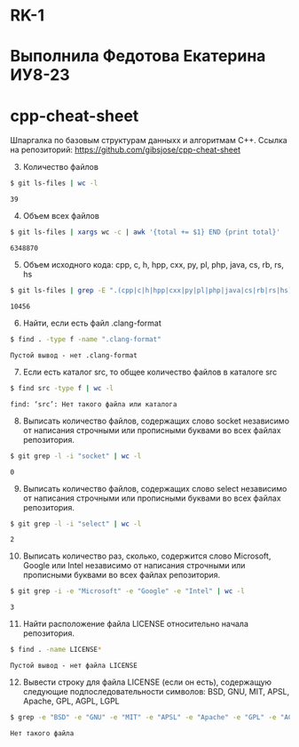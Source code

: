 # RK-1
# Выполнила Федотова Екатерина ИУ8-23
# cpp-cheat-sheet
Шпаргалка по базовым структурам данныхх и алгоритмам С++.
Ссылка на репозиторий: https://github.com/gibsjose/cpp-cheat-sheet


3. Количество файлов
```bash
$ git ls-files | wc -l
```
```
39
```
4. Объем всех файлов
```bash
$ git ls-files | xargs wc -c | awk '{total += $1} END {print total}'
```
```
6348870
```
5. Объем исходного кода: cpp, c, h, hpp, cxx, py, pl, php, java, cs, rb, rs, hs
```bash
$ git ls-files | grep -E ".(cpp|c|h|hpp|cxx|py|pl|php|java|cs|rb|rs|hs)$" | xargs wc -c | awk '{total += $1} END {print total}'
```
```
10456
```
6. Найти, если есть файл .clang-format
```bash
$ find . -type f -name ".clang-format"
```
```
Пустой вывод - нет .clang-format
```

7. Если есть каталог src, то общее количество файлов в каталоге src
```bash
$ find src -type f | wc -l
```
```
find: ‘src’: Нет такого файла или каталога
```
8. Выписать количество файлов, содержащих слово socket независимо от написания строчными или прописными буквами во всех файлах репозитория.
```bash
$ git grep -l -i "socket" | wc -l
```
```
0
```
9. Выписать количество файлов, содержащих слово select независимо от написания строчными или прописными буквами во всех файлах репозитория.
```bash
$ git grep -l -i "select" | wc -l
```
```
2
```
10. Выписать количество раз, сколько, содержится слово Microsoft, Google или Intel независимо от написания строчными или прописными буквами во всех файлах репозитория.
```bash
$ git grep -i -e "Microsoft" -e "Google" -e "Intel" | wc -l
```
```
3
```
11. Найти расположение файла LICENSE относительно начала репозитория.
```bash
$ find . -name LICENSE*
```
```
Пустой вывод - нет файла LICENSE
```
12. Вывести строку для файла LICENSE (если он есть), содержащую следующие подпоследовательности символов: BSD, GNU, MIT, APSL, Apache, GPL, AGPL, LGPL
```bash
$ grep -e "BSD" -e "GNU" -e "MIT" -e "APSL" -e "Apache" -e "GPL" -e "AGPL" -e "LGPL" LICENSE.txt
```
```
Нет такого файла 
```
